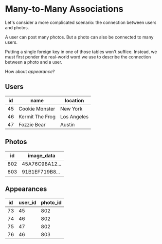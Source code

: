 # Many-to-Many Associations

Let's consider a more complicated scenario: the connection
between users and photos.

A user can post many photos.  But a photo can also be connected
to many users.

Putting a single foreign key in one of those tables won't suffice.
Instead, we must first ponder the real-world word we use to
describe the connection between a photo and a user.

How about _appearance_?

## Users

|id|name|location|
|--|----|--------|
|45|Cookie Monster|New York|
|46|Kermit The Frog|Los Angeles|
|47|Fozzie Bear|Austin|

## Photos

|id|image_data|
|--|----------|
|802|45A76C98A12...|
|803|91B1EF719B8...|

## Appearances

|id|user_id|photo_id|
|--|-------|--------|
|73|45|802|
|74|46|802|
|75|47|802|
|76|46|803|
